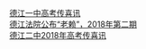   
[德江一中高考传喜讯](http://www.dianyue.me/archives/351/1wfoqmsbfodpnqhg/)  
[德江法院公布“老赖”，2018年第二期](http://www.dianyue.me/archives/302/0zvx3xmwhs504ipk/)  
[德江二中2018年高考传喜讯](http://www.dianyue.me/archives/946/qu1a57b0eznus0wz/)